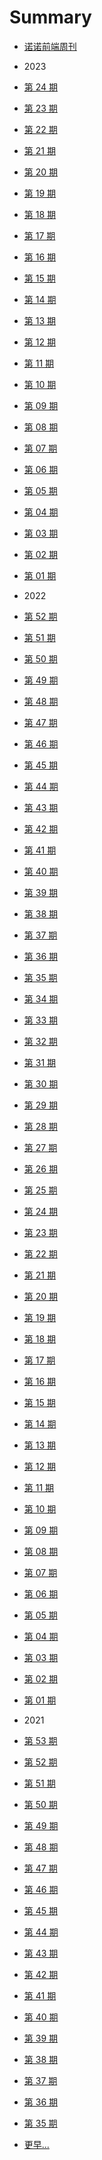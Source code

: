 <!--
 * @Description: 目录
 * @Author: zoeblow
 * @Email: zoeblow@gmail.com
 * @Date: 2021-09-03 09:55:53
 * @LastEditors: zoeblow
 * @LastEditTime: 2023-06-16 18:54:20
 * @FilePath: \nuofe-weekly1\SUMMARY.md
 -->

# Summary

- [诺诺前端周刊](README.md)

- 2023
- [第 24 期](2023/weekly-24.md)
- [第 23 期](2023/weekly-23.md)
- [第 22 期](2023/weekly-22.md)
- [第 21 期](2023/weekly-21.md)
- [第 20 期](2023/weekly-20.md)
- [第 19 期](2023/weekly-19.md)
- [第 18 期](2023/weekly-18.md)
- [第 17 期](2023/weekly-17.md)
- [第 16 期](2023/weekly-16.md)
- [第 15 期](2023/weekly-15.md)
- [第 14 期](2023/weekly-14.md)
- [第 13 期](2023/weekly-13.md)
- [第 12 期](2023/weekly-12.md)
- [第 11 期](2023/weekly-11.md)
- [第 10 期](2023/weekly-10.md)
- [第 09 期](2023/weekly-09.md)
- [第 08 期](2023/weekly-08.md)
- [第 07 期](2023/weekly-07.md)
- [第 06 期](2023/weekly-06.md)
- [第 05 期](2023/weekly-05.md)
- [第 04 期](2023/weekly-04.md)
- [第 03 期](2023/weekly-03.md)
- [第 02 期](2023/weekly-02.md)
- [第 01 期](2023/weekly-01.md)

- 2022
- [第 52 期](2022/weekly-52.md)
- [第 51 期](2022/weekly-51.md)
- [第 50 期](2022/weekly-50.md)
- [第 49 期](2022/weekly-49.md)
- [第 48 期](2022/weekly-48.md)
- [第 47 期](2022/weekly-47.md)
- [第 46 期](2022/weekly-46.md)
- [第 45 期](2022/weekly-45.md)
- [第 44 期](2022/weekly-44.md)
- [第 43 期](2022/weekly-43.md)
- [第 42 期](2022/weekly-42.md)
- [第 41 期](2022/weekly-41.md)
- [第 40 期](2022/weekly-40.md)
- [第 39 期](2022/weekly-39.md)
- [第 38 期](2022/weekly-38.md)
- [第 37 期](2022/weekly-37.md)
- [第 36 期](2022/weekly-36.md)
- [第 35 期](2022/weekly-35.md)
- [第 34 期](2022/weekly-34.md)
- [第 33 期](2022/weekly-33.md)
- [第 32 期](2022/weekly-32.md)
- [第 31 期](2022/weekly-31.md)
- [第 30 期](2022/weekly-30.md)
- [第 29 期](2022/weekly-29.md)
- [第 28 期](2022/weekly-28.md)
- [第 27 期](2022/weekly-27.md)
- [第 26 期](2022/weekly-26.md)
- [第 25 期](2022/weekly-25.md)
- [第 24 期](2022/weekly-24.md)
- [第 23 期](2022/weekly-23.md)
- [第 22 期](2022/weekly-22.md)
- [第 21 期](2022/weekly-21.md)
- [第 20 期](2022/weekly-20.md)
- [第 19 期](2022/weekly-19.md)
- [第 18 期](2022/weekly-18.md)
- [第 17 期](2022/weekly-17.md)
- [第 16 期](2022/weekly-16.md)
- [第 15 期](2022/weekly-15.md)
- [第 14 期](2022/weekly-14.md)
- [第 13 期](2022/weekly-13.md)
- [第 12 期](2022/weekly-12.md)
- [第 11 期](2022/weekly-11.md)
- [第 10 期](2022/weekly-10.md)
- [第 09 期](2022/weekly-09.md)
- [第 08 期](2022/weekly-08.md)
- [第 07 期](2022/weekly-07.md)
- [第 06 期](2022/weekly-06.md)
- [第 05 期](2022/weekly-05.md)
- [第 04 期](2022/weekly-04.md)
- [第 03 期](2022/weekly-03.md)
- [第 02 期](2022/weekly-02.md)
- [第 01 期](2022/weekly-01.md)

- 2021
- [第 53 期](2021/weekly-53.md)
- [第 52 期](2021/weekly-52.md)
- [第 51 期](2021/weekly-51.md)
- [第 50 期](2021/weekly-50.md)
- [第 49 期](2021/weekly-49.md)
- [第 48 期](2021/weekly-48.md)
- [第 47 期](2021/weekly-47.md)
- [第 46 期](2021/weekly-46.md)
- [第 45 期](2021/weekly-45.md)
- [第 44 期](2021/weekly-44.md)
- [第 43 期](2021/weekly-43.md)
- [第 42 期](2021/weekly-42.md)
- [第 41 期](2021/weekly-41.md)
- [第 40 期](2021/weekly-40.md)
- [第 39 期](2021/weekly-39.md)
- [第 38 期](2021/weekly-38.md)
- [第 37 期](2021/weekly-37.md)
- [第 36 期](2021/weekly-36.md)
- [第 35 期](2021/weekly-35.md)
- [更早...](https://nuofe.github.io/nuofe-weekly/)
